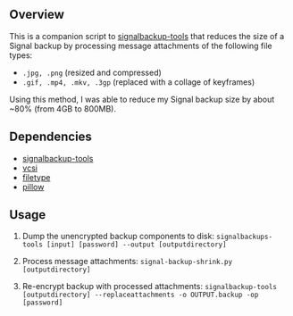 ## Overview

This is a companion script to [signalbackup-tools](https://github.com/bepaald/signalbackup-tools) that reduces the size of a Signal backup by processing message attachments of the following file types:

+ `.jpg, .png` (resized and compressed)
+ `.gif, .mp4, .mkv, .3gp` (replaced with a collage of keyframes)

Using this method, I was able to reduce my Signal backup size by about ~80% (from 4GB to 800MB).

## Dependencies

+ [signalbackup-tools](https://github.com/bepaald/signalbackup-tools)
+ [vcsi](https://github.com/amietn/vcsi)
+ [filetype](https://pypi.org/project/filetype)
+ [pillow](https://pypi.org/project/Pillow)

## Usage

1. Dump the unencrypted backup components to disk:
`signalbackups-tools [input] [password] --output [outputdirectory]`

2. Process message attachments:
`signal-backup-shrink.py [outputdirectory]`

3. Re-encrypt backup with processed attachments:
`signalbackup-tools [outputdirectory] --replaceattachments -o OUTPUT.backup -op [password]`
